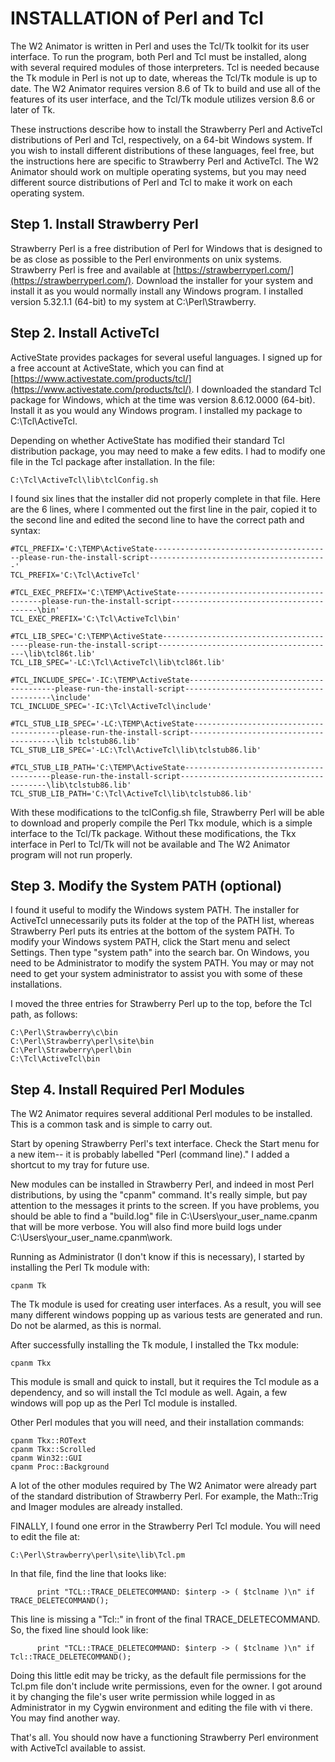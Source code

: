 # INSTALLATION of Perl and Tcl

The W2 Animator is written in Perl and uses the Tcl/Tk toolkit for its
user interface.  To run the program, both Perl and Tcl must be installed,
along with several required modules of those interpreters.  Tcl is needed
because the Tk module in Perl is not up to date, whereas the Tcl/Tk module
is up to date.  The W2 Animator requires version 8.6 of Tk to build and use
all of the features of its user interface, and the Tcl/Tk module utilizes
version 8.6 or later of Tk.

These instructions describe how to install the Strawberry Perl and ActiveTcl
distributions of Perl and Tcl, respectively, on a 64-bit Windows system.
If you wish to install different distributions of these languages, feel free,
but the instructions here are specific to Strawberry Perl and ActiveTcl.
The W2 Animator should work on multiple operating systems, but you may
need different source distributions of Perl and Tcl to make it work on
each operating system.


## Step 1.  Install Strawberry Perl

Strawberry Perl is a free distribution of Perl for Windows that
is designed to be as close as possible to the Perl environments
on unix systems.  Strawberry Perl is free and available at
[https://strawberryperl.com/](https://strawberryperl.com/).  Download the
installer for your system and install it as you would normally install
any Windows program.  I installed version 5.32.1.1 (64-bit) to my system
at C:\Perl\Strawberry\.


## Step 2.  Install ActiveTcl

ActiveState provides packages for several useful languages.
I signed up for a free account at ActiveState, which you can find at
[https://www.activestate.com/products/tcl/](https://www.activestate.com/products/tcl/).
I downloaded the standard Tcl package for Windows, which at the time was
version 8.6.12.0000 (64-bit).  Install it as you would any Windows program.
I installed my package to C:\Tcl\ActiveTcl\.

Depending on whether ActiveState has modified their standard Tcl distribution
package, you may need to make a few edits.  I had to modify one file in
the Tcl package after installation.  In the file:
```
C:\Tcl\ActiveTcl\lib\tclConfig.sh
```
I found six lines that the installer did not properly complete in that file.
Here are the 6 lines, where I commented out the first line in the pair,
copied it to the second line and edited the second line to have the correct
path and syntax:

```
#TCL_PREFIX='C:\TEMP\ActiveState----------------------------------------please-run-the-install-script----------------------------------------'
TCL_PREFIX='C:\Tcl\ActiveTcl'

#TCL_EXEC_PREFIX='C:\TEMP\ActiveState----------------------------------------please-run-the-install-script----------------------------------------\bin'
TCL_EXEC_PREFIX='C:\Tcl\ActiveTcl\bin'

#TCL_LIB_SPEC='C:\TEMP\ActiveState----------------------------------------please-run-the-install-script----------------------------------------\lib\tcl86t.lib'
TCL_LIB_SPEC='-LC:\Tcl\ActiveTcl\lib\tcl86t.lib'

#TCL_INCLUDE_SPEC='-IC:\TEMP\ActiveState----------------------------------------please-run-the-install-script----------------------------------------\include'
TCL_INCLUDE_SPEC='-IC:\Tcl\ActiveTcl\include'

#TCL_STUB_LIB_SPEC='-LC:\TEMP\ActiveState----------------------------------------please-run-the-install-script----------------------------------------\lib tclstub86.lib'
TCL_STUB_LIB_SPEC='-LC:\Tcl\ActiveTcl\lib\tclstub86.lib'

#TCL_STUB_LIB_PATH='C:\TEMP\ActiveState----------------------------------------please-run-the-install-script----------------------------------------\lib\tclstub86.lib'
TCL_STUB_LIB_PATH='C:\Tcl\ActiveTcl\lib\tclstub86.lib'
```

With these modifications to the tclConfig.sh file, Strawberry Perl will
be able to download and properly compile the Perl Tkx module, which is a
simple interface to the Tcl/Tk package.  Without these modifications, the
Tkx interface in Perl to Tcl/Tk will not be available and The W2 Animator
program will not run properly.


## Step 3.  Modify the System PATH (optional)

I found it useful to modify the Windows system PATH.  The installer
for ActiveTcl unnecessarily puts its folder at the top of the PATH list,
whereas Strawberry Perl puts its entries at the bottom of the system PATH.
To modify your Windows system PATH, click the Start menu and select Settings.
Then type "system path" into the search bar.  On Windows, you need to be
Administrator to modify the system PATH.  You may or may not need to get
your system administrator to assist you with some of these installations.

I moved the three entries for Strawberry Perl up to the top, before the
Tcl path, as follows:
```
C:\Perl\Strawberry\c\bin
C:\Perl\Strawberry\perl\site\bin
C:\Perl\Strawberry\perl\bin
C:\Tcl\ActiveTcl\bin
```


## Step 4.  Install Required Perl Modules

The W2 Animator requires several additional Perl modules to be installed.
This is a common task and is simple to carry out.

Start by opening Strawberry Perl's text interface.  Check the Start menu
for a new item-- it is probably labelled "Perl (command line)."  I added
a shortcut to my tray for future use.

New modules can be installed in Strawberry Perl, and indeed in most Perl
distributions, by using the "cpanm" command.  It's really simple, but pay
attention to the messages it prints to the screen.  If you have problems, you
should be able to find a "build.log" file in C:\Users\your_user_name\.cpanm\
that will be more verbose.  You will also find more build logs under
C:\Users\your_user_name\.cpanm\work\.

Running as Administrator (I don't know if this is necessary), I started
by installing the Perl Tk module with:
```
cpanm Tk
```
The Tk module is used for creating user interfaces.  As a result, you will
see many different windows popping up as various tests are generated and run.
Do not be alarmed, as this is normal.

After successfully installing the Tk module, I installed the Tkx module:
```
cpanm Tkx
```
This module is small and quick to install, but it requires the Tcl module
as a dependency, and so will install the Tcl module as well.  Again,
a few windows will pop up as the Perl Tcl module is installed.

Other Perl modules that you will need, and their installation commands:
```
cpanm Tkx::ROText
cpanm Tkx::Scrolled
cpanm Win32::GUI
cpanm Proc::Background
```

A lot of the other modules required by The W2 Animator were already part of
the standard distribution of Strawberry Perl.  For example, the Math::Trig
and Imager modules are already installed.

FINALLY, I found one error in the Strawberry Perl Tcl module.  You will
need to edit the file at:
```
C:\Perl\Strawberry\perl\site\lib\Tcl.pm
```
In that file, find the line that looks like:
```
      print "TCL::TRACE_DELETECOMMAND: $interp -> ( $tclname )\n" if TRACE_DELETECOMMAND();
```
This line is missing a "Tcl::" in front of the final TRACE_DELETECOMMAND.  So,
the fixed line should look like:
```
      print "TCL::TRACE_DELETECOMMAND: $interp -> ( $tclname )\n" if Tcl::TRACE_DELETECOMMAND();
```
Doing this little edit may be tricky, as the default file permissions for
the Tcl.pm file don't include write permissions, even for the owner.  I got
around it by changing the file's user write permission while logged in as
Administrator in my Cygwin environment and editing the file with vi there.
You may find another way.

That's all.  You should now have a functioning Strawberry Perl environment
with ActiveTcl available to assist.
